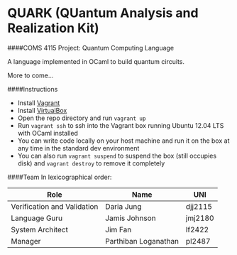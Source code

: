 QUARK (QUantum Analysis and Realization Kit)
=====

####COMS 4115 Project: Quantum Computing Language

A language implemented in OCaml to build quantum circuits.

More to come...

####Instructions
- Install [Vagrant](https://www.vagrantup.com/downloads.html)
- Install [VirtualBox](https://www.virtualbox.org/wiki/Downloads)
- Open the repo directory and run `vagrant up`
- Run `vagrant ssh` to ssh into the Vagrant box running Ubuntu 12.04 LTS with OCaml installed
- You can write code locally on your host machine and run it on the box at any time in the standard dev environment
- You can also run `vagrant suspend` to suspend the box (still occupies disk) and `vagrant destroy` to remove it completely

####Team
In lexicographical order:

| Role                        | Name                 | UNI     |
|-----------------------------|----------------------|---------|
| Verification and Validation | Daria Jung           | djj2115 |
| Language Guru               | Jamis Johnson        | jmj2180 |
| System Architect            | Jim Fan              | lf2422  |
| Manager                     | Parthiban Loganathan | pl2487  |
